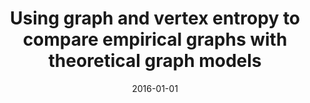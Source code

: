 ---
# Documentation: https://wowchemy.com/docs/managing-content/

title: Using graph and vertex entropy to compare empirical graphs with theoretical
  graph models
subtitle: ''
summary: ''
authors:
- kajdanowicz
- Mikołaj Morzy
tags: []
categories: []
date: '2016-01-01'
lastmod: 2022-10-07T05:04:49Z
featured: false
draft: false

# Featured image
# To use, add an image named `featured.jpg/png` to your page's folder.
# Focal points: Smart, Center, TopLeft, Top, TopRight, Left, Right, BottomLeft, Bottom, BottomRight.
image:
  caption: ''
  focal_point: ''
  preview_only: false

# Projects (optional).
#   Associate this post with one or more of your projects.
#   Simply enter your project's folder or file name without extension.
#   E.g. `projects = ["internal-project"]` references `content/project/deep-learning/index.md`.
#   Otherwise, set `projects = []`.
projects: []
publishDate: '2022-10-07T05:04:48.600128Z'
publication_types:
- '2'
abstract: ''
publication: '*Entropy*'
doi: 10.3390/e18090320
---